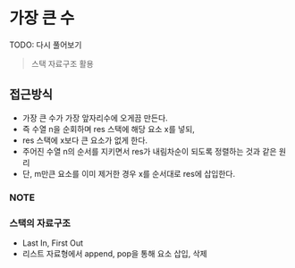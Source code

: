 # 가장 큰 수

TODO: 다시 풀어보기

> 스택 자료구조 활용

## 접근방식

- 가장 큰 수가 가장 앞자리수에 오게끔 만든다.
- 즉 수열 n을 순회하며 res 스택에 해당 요소 x를 넣되,
- res 스택에 x보다 큰 요소가 없게 한다.
- 주어진 수열 n의 순서를 지키면서 res가 내림차순이 되도록 정렬하는 것과 같은 원리
- 단, m만큰 요소를 이미 제거한 경우 x를 순서대로 res에 삽입한다.

### NOTE

### 스택의 자료구조

- Last In, First Out
- 리스트 자료형에서 append, pop을 통해 요소 삽입, 삭제
